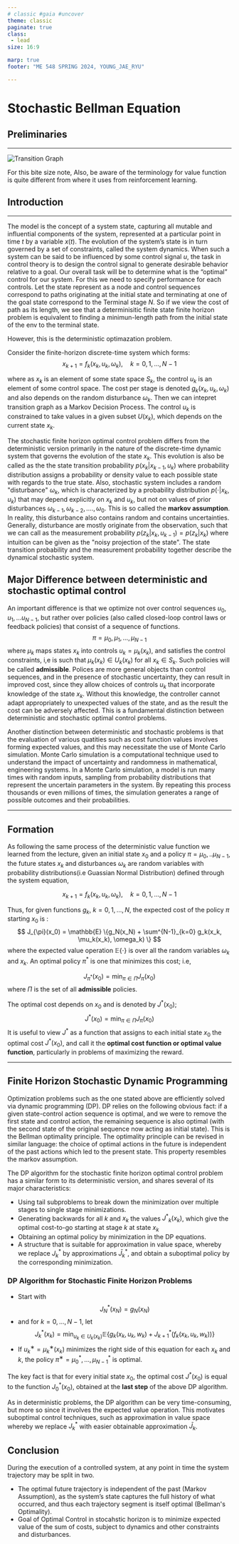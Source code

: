 ```yaml
---
# classic #gaia #uncover
theme: classic
paginate: true
class:
 - lead
size: 16:9

marp: true
footer: "ME 548 SPRING 2024, YOUNG_JAE_RYU" 

---
```

# Stochastic Bellman Equation
## Preliminaries 
---
![Transition Graph](C:/study/Spring24/ME548/Bite-Size-Note/1.png)

For this bite size note, 
Also, be aware of the terminology for value function is quite different from where it uses from reinforcement learning. 
## Introduction 
---
The model is the concept of a system state, capturing all mutable and influential components of the system, represented at a particular point in time $t$ by a variable $x(t)$. The evolution of the system’s state is in turn governed by a set of constraints, called the system dynamics. When such a system can be said to be influenced by some control signal $u$, the task in control theory is to design the control signal to generate desirable behavior relative to a goal. 
Our overall task will be to determine what is the “optimal” control for our system. For this we need to specify performance for each controls. Let the state represent as a node and control sequences correspond to paths originating at the initial state and terminating at one of the goal state correspond to the Terminal stage $N$. So if we view the cost of path as its length, we see that a determinisitic finite state finite horizon problem is equivalent to finding a minimun-length path from the initial state of the env to the terminal state.


However, this is the deterministic optimazation problem. 

Consider the finite-horizon discrete-time system which forms:
$$
    x_{k+1} = f_k(x_k, u_k, \omega_k), \quad k=0,1,...,N-1
$$

where as $x_k$ is an element of some state space $S_k$, the control $u_k$ is an element of some control space. The cost per stage is denoted $g_k(x_k,u_k,\omega_k)$ and also depends on the random disturbance $\omega_k$. Then we can intepret transition graph as a Markov Decision Process. The control $u_k$ is constrained to take values in a given subset $U(x_k)$, which depends on the current state $x_k$.

The stochastic finite horizon optimal control problem differs from the deterministic version primarily in the nature of the discrete-time dynamic system that governs the evolution of the state $x_k$. This evolution is also be called as the the state transition probability $p(x_k | x_{k−1} , u_k)$ where probability distribution assigns a probability or density value to each possible state with regards to the true state. Also, stochastic system includes a random "disturbance" $\omega_k$, which is characterized by a probability distribution $p(\cdot|x_k, u_k)$ that may depend explicitly on $x_k$ and $u_k$, but not on values of prior disturbances $\omega_{k-1}, \omega_{k-2}, ...., \omega_0$. This is so called the __markov assumption__. In reality, this disturbance also contains random and contains uncertainties. Generally, disturbance are mostly originate from the observation, such that we can call as the measurement probability $p(z_k|x_{k}, u_{k-1}) = p(z_k|x_{k})$  where intuition can be given as the "noisy projection of the state". The state transition probability and the measurement probability together describe the dynamical stochastic system.




## Major Difference between deterministic and stochastic optimal control
An important difference is that we optimize not over control sequences ${u_0,u_1,...u_{N-1}}$, but rather over policies (also called closed-loop control laws or feedback policies) that consist of a sequence of functions. 
$$
    \pi = {\mu_0, \mu_1,...,\mu_{N-1}}
$$
where $\mu_k$ maps states $x_k$ into controls $u_k = \mu_k(x_k)$, and satisfies the control constraints, i,e is such that $\mu_k(x_k)\in U_k(x_k)$ for all $x_k \in S_k$. Such policies will be called __admissible__. Polices are more general objects than control sequences, and in the presence of stochastic uncertainty, they can result in improved cost, since they allow choices of controls $u_k$ that incorporate knowledge of the state $x_k$. Without this knowledge, the controller cannot adapt appropriately to unexpected values of the state, and as the result the cost can be adversely affected. This is a fundamental distinction between deterministic and stochastic optimal control problems.

Another distinction between deterministic and stochastic problems is that the evaluation of various quatities such as cost function values involves forming expected values, and this may necessitate the use of Monte Carlo simulation. Monte Carlo simulation is a computational technique used to understand the impact of uncertainty and randomness in mathematical, engineering systems. In a Monte Carlo simulation, a model is run many times with random inputs, sampling from probability distributions that represent the uncertain parameters in the system. By repeating this process thousands or even millions of times, the simulation generates a range of possible outcomes and their probabilities.

---
## Formation
As following the same process of the deterministic value function we learned from the lecture, given an initial state $x_0$ and a policy $\pi = {\mu_0,..\mu_{N-1}}$, the future states $x_k$ and disturbances $\omega_k$ are random variables with probability distributions(i.e Guassian Normal Distribution) defined through the system equation,

$$
     x_{k+1} = f_k(x_k, u_k, \omega_k), \quad k=0,1,...,N-1
$$

Thus, for given functions $g_k$, $k=0,1,..., N$, the expected cost of the policy $\pi$ starting $x_0$ is :
$$
    J_{\pi}(x_0) = \mathbb{E} \{g_N(x_N) + \sum^{N-1}_{k=0} g_k(x_k, \mu_k(x_k), \omega_k) \}
$$
where the expected value operation  $\mathbb{E}\{\cdot\}$ is over all the random variables $\omega_k$ and $x_k$. An optimal policy $\pi^*$ is one that minimizes this cost; i.e,

$$
    J_{\pi^*}(x_0) = \min_{\pi\in\Pi}J_\pi(x_0)
$$
where $\Pi$ is the set of all __admissible__ policies.

The optimal cost depends on $x_0$ and is denoted by $J^*(x_0)$; 
$$
    J^*(x_0) = \min_{\pi \in \Pi} J_{\pi}(x_0)
$$
It is useful to view $J^*$ as a function that assigns to each initial state $x_0$ the optimal cost $J^*(x_0)$, and call it the __optimal cost function or optimal value function__, particularly in problems of maximizing the reward.

---
## Finite Horizon Stochastic Dynamic Programming

Optimization problems such as the one stated above are efficiently solved via dynamic programming (DP). DP relies on the following obvious fact: if a given state-control action sequence is optimal, and we were to remove the first state and control action, the remaining sequence is also optimal (with the second state of the original sequence now acting as initial state). This is the Bellman optimality principle. The optimality principle can be revised in similar language: the choice of optimal actions in the future is independent of the past actions which led to the present state. This property resembles the markov assumption.

The DP algorithm for the stochastic finite horizon optimal control problem has a similar form to its deterministic version, and shares several of its major characteristics:
- Using tail subproblems to break down the minimization over multiple stages to single stage minimizations.
- Generating backwards for all $k$ and $x_k$ the values ${J^*}_k(x_k)$, which give the optimal cost-to-go starting at stage $k$ at state $x_k$
- Obtaining an optimal policy by minimization in the DP equations.
- A structure that is suitable for approximation in value space, whereby we replace $J_k^*$ by approximations $\bar{J}_k^*$, and obtain a suboptimal policy by the corresponding minimization.

### DP Algorithm for Stochastic Finite Horizon Problems
- Start with
$$
J^*_N (x_N ) = g_N(x_N)
$$
- and for $k = 0, . . . , N−1$, let
$$
J^*_k(x_k) = \min_{u_k \in U_k (x_k)} \mathbb{E} \{g_k(x_k, u_k, w_k) + J^*_{k+1}(f_k(x_k, u_k, w_k)) \}
$$
- If $u^∗_k = \mu^∗_k(x_k)$ minimizes the right side of this equation for each $x_k$ and $k$, the policy $\pi^∗ = {\mu^*_0, . . . , \mu^*_{N −1}}$ is optimal.


The key fact is that for every initial state $x_0$, the optimal cost $J^*(x_0)$ is equal to the function $J^*_0(x_0)$, obtained at the __last step__ of the above DP algorithm.

As in deterministic problems, the DP algorithm can be very time-consuming, but more so since it involves the expected value operation. This motivates suboptimal control techniques, such as approximation in value space whereby we replace $J_k^*$ with easier obtainable approximation $\bar{J}_k$.

## Conclusion
During the execution of a controlled system, at any point in time the system trajectory may be split in two. 
- The optimal future trajectory is independent of the past (Markov Assumption), as the system’s state captures the full history of what occurred, and
thus each trajectory segment is itself optimal (Bellman's Optimality). 
- Goal of Optimal Control in stocahstic horizon is to minimize expected value of the sum of costs, subject to dynamics and other constraints and disturbances.